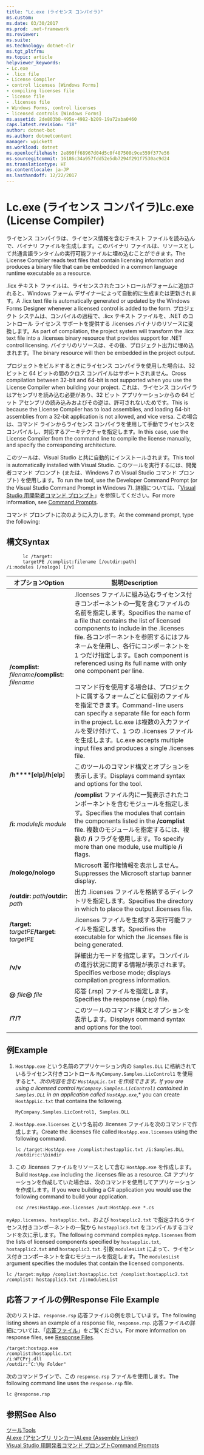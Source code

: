 ```yaml
---
title: "Lc.exe (ライセンス コンパイラ)"
ms.custom: 
ms.date: 03/30/2017
ms.prod: .net-framework
ms.reviewer: 
ms.suite: 
ms.technology: dotnet-clr
ms.tgt_pltfrm: 
ms.topic: article
helpviewer_keywords:
- Lc.exe
- .licx file
- License Compiler
- control licenses [Windows Forms]
- compiling licenses file
- license file
- .licenses file
- Windows Forms, control licenses
- licensed controls [Windows Forms]
ms.assetid: 2de803b8-495e-4982-b209-19a72aba0460
caps.latest.revision: "18"
author: dotnet-bot
ms.author: dotnetcontent
manager: wpickett
ms.workload: dotnet
ms.openlocfilehash: 2e890ff68967d04d5c0f487508c9ce559f377e56
ms.sourcegitcommit: 16186c34a957fdd52e5db7294f291f7530ac9d24
ms.translationtype: HT
ms.contentlocale: ja-JP
ms.lasthandoff: 12/22/2017
---
```

# <a name="lcexe-license-compiler"></a><span data-ttu-id="e9323-102">Lc.exe (ライセンス コンパイラ)</span><span class="sxs-lookup"><span data-stu-id="e9323-102">Lc.exe (License Compiler)</span></span>
<span data-ttu-id="e9323-103">ライセンス コンパイラは、ライセンス情報を含むテキスト ファイルを読み込んで、バイナリ ファイルを生成します。このバイナリ ファイルは、リソースとして共通言語ランタイムの実行可能ファイルに埋め込むことができます。</span><span class="sxs-lookup"><span data-stu-id="e9323-103">The License Compiler reads text files that contain licensing information and produces a binary file that can be embedded in a common language runtime executable as a resource.</span></span>  
  
 <span data-ttu-id="e9323-104">.licx テキスト ファイルは、ライセンスされたコントロールがフォームに追加されると、Windows フォーム デザイナーによって自動的に生成または更新されます。</span><span class="sxs-lookup"><span data-stu-id="e9323-104">A .licx text file is automatically generated or updated by the Windows Forms Designer whenever a licensed control is added to the form.</span></span> <span data-ttu-id="e9323-105">プロジェクト システムは、コンパイルの過程で、.licx テキスト ファイルを、.NET のコントロール ライセンス サポートを提供する .licenses バイナリのリソースに変換します。</span><span class="sxs-lookup"><span data-stu-id="e9323-105">As part of compilation, the project system will transform the .licx text file into a .licenses binary resource that provides support for .NET control licensing.</span></span> <span data-ttu-id="e9323-106">バイナリのリソースは、その後、プロジェクト出力に埋め込まれます。</span><span class="sxs-lookup"><span data-stu-id="e9323-106">The binary resource will then be embedded in the project output.</span></span>  
  
 <span data-ttu-id="e9323-107">プロジェクトをビルドするときにライセンス コンパイラを使用した場合は、32 ビットと 64 ビットの間のクロス コンパイルはサポートされません。</span><span class="sxs-lookup"><span data-stu-id="e9323-107">Cross compilation between 32-bit and 64-bit is not supported when you use the License Compiler when building your project.</span></span> <span data-ttu-id="e9323-108">これは、ライセンス コンパイラはアセンブリを読み込む必要があり、32 ビット アプリケーションからの 64 ビット アセンブリの読み込みおよびその逆は、許可されないためです。</span><span class="sxs-lookup"><span data-stu-id="e9323-108">This is because the License Compiler has to load assemblies, and loading 64-bit assemblies from a 32-bit application is not allowed, and vice versa.</span></span> <span data-ttu-id="e9323-109">この場合は、コマンド ラインからライセンス コンパイラを使用して手動でライセンスをコンパイルし、対応するアーキテクチャを指定します。</span><span class="sxs-lookup"><span data-stu-id="e9323-109">In this case, use the License Compiler from the command line to compile the license manually, and specify the corresponding architecture.</span></span>  
  
 <span data-ttu-id="e9323-110">このツールは、Visual Studio と共に自動的にインストールされます。</span><span class="sxs-lookup"><span data-stu-id="e9323-110">This tool is automatically installed with Visual Studio.</span></span> <span data-ttu-id="e9323-111">このツールを実行するには、開発者コマンド プロンプト (または、Windows 7 の Visual Studio コマンド プロンプト) を使用します。</span><span class="sxs-lookup"><span data-stu-id="e9323-111">To run the tool, use the Developer Command Prompt (or the Visual Studio Command Prompt in Windows 7).</span></span> <span data-ttu-id="e9323-112">詳細については、「[Visual Studio 用開発者コマンド プロンプト](../../../docs/framework/tools/developer-command-prompt-for-vs.md)」を参照してください。</span><span class="sxs-lookup"><span data-stu-id="e9323-112">For more information, see [Command Prompts](../../../docs/framework/tools/developer-command-prompt-for-vs.md).</span></span>  
  
 <span data-ttu-id="e9323-113">コマンド プロンプトに次のように入力します。</span><span class="sxs-lookup"><span data-stu-id="e9323-113">At the command prompt, type the following:</span></span>  
  
## <a name="syntax"></a><span data-ttu-id="e9323-114">構文</span><span class="sxs-lookup"><span data-stu-id="e9323-114">Syntax</span></span>  
  
```  
      lc /target:  
      targetPE /complist:filename [/outdir:path]  
/i:modules [/nologo] [/v]  
```  
  
|<span data-ttu-id="e9323-115">オプション</span><span class="sxs-lookup"><span data-stu-id="e9323-115">Option</span></span>|<span data-ttu-id="e9323-116">説明</span><span class="sxs-lookup"><span data-stu-id="e9323-116">Description</span></span>|  
|------------|-----------------|  
|<span data-ttu-id="e9323-117">**/complist:** *filename*</span><span class="sxs-lookup"><span data-stu-id="e9323-117">**/complist:** *filename*</span></span>|<span data-ttu-id="e9323-118">.licenses ファイルに組み込むライセンス付きコンポーネントの一覧を含むファイルの名前を指定します。</span><span class="sxs-lookup"><span data-stu-id="e9323-118">Specifies the name of a file that contains the list of licensed components to include in the .licenses file.</span></span> <span data-ttu-id="e9323-119">各コンポーネントを参照するにはフルネームを使用し、各行にコンポーネントを 1 つだけ指定します。</span><span class="sxs-lookup"><span data-stu-id="e9323-119">Each component is referenced using its full name with only one component per line.</span></span><br /><br /> <span data-ttu-id="e9323-120">コマンド行を使用する場合は、プロジェクトに属するフォームごとに個別のファイルを指定できます。</span><span class="sxs-lookup"><span data-stu-id="e9323-120">Command-line users can specify a separate file for each form in the project.</span></span> <span data-ttu-id="e9323-121">Lc.exe は複数の入力ファイルを受け付けて、1 つの .licenses ファイルを生成します。</span><span class="sxs-lookup"><span data-stu-id="e9323-121">Lc.exe accepts multiple input files and produces a single .licenses file.</span></span>|  
|<span data-ttu-id="e9323-122">**/h****[elp]**</span><span class="sxs-lookup"><span data-stu-id="e9323-122">**/h**[**elp**]</span></span>|<span data-ttu-id="e9323-123">このツールのコマンド構文とオプションを表示します。</span><span class="sxs-lookup"><span data-stu-id="e9323-123">Displays command syntax and options for the tool.</span></span>|  
|<span data-ttu-id="e9323-124">**/i:** *module*</span><span class="sxs-lookup"><span data-stu-id="e9323-124">**/i:** *module*</span></span>|<span data-ttu-id="e9323-125">**/complist** ファイル内に一覧表示されたコンポーネントを含むモジュールを指定します。</span><span class="sxs-lookup"><span data-stu-id="e9323-125">Specifies the modules that contain the components listed in the **/complist** file.</span></span> <span data-ttu-id="e9323-126">複数のモジュールを指定するには、複数の **/i** フラグを使用します。</span><span class="sxs-lookup"><span data-stu-id="e9323-126">To specify more than one module, use multiple **/i** flags.</span></span>|  
|<span data-ttu-id="e9323-127">**/nologo**</span><span class="sxs-lookup"><span data-stu-id="e9323-127">**/nologo**</span></span>|<span data-ttu-id="e9323-128">Microsoft 著作権情報を表示しません。</span><span class="sxs-lookup"><span data-stu-id="e9323-128">Suppresses the Microsoft startup banner display.</span></span>|  
|<span data-ttu-id="e9323-129">**/outdir:** *path*</span><span class="sxs-lookup"><span data-stu-id="e9323-129">**/outdir:** *path*</span></span>|<span data-ttu-id="e9323-130">出力 .licenses ファイルを格納するディレクトリを指定します。</span><span class="sxs-lookup"><span data-stu-id="e9323-130">Specifies the directory in which to place the output .licenses file.</span></span>|  
|<span data-ttu-id="e9323-131">**/target:** *targetPE*</span><span class="sxs-lookup"><span data-stu-id="e9323-131">**/target:** *targetPE*</span></span>|<span data-ttu-id="e9323-132">.licenses ファイルを生成する実行可能ファイルを指定します。</span><span class="sxs-lookup"><span data-stu-id="e9323-132">Specifies the executable for which the .licenses file is being generated.</span></span>|  
|<span data-ttu-id="e9323-133">**/v**</span><span class="sxs-lookup"><span data-stu-id="e9323-133">**/v**</span></span>|<span data-ttu-id="e9323-134">詳細出力モードを指定します。コンパイルの進行状況に関する情報が表示されます。</span><span class="sxs-lookup"><span data-stu-id="e9323-134">Specifies verbose mode; displays compilation progress information.</span></span>|  
|<span data-ttu-id="e9323-135">**@** *file*</span><span class="sxs-lookup"><span data-stu-id="e9323-135">**@** *file*</span></span>|<span data-ttu-id="e9323-136">応答 (.rsp) ファイルを指定します。</span><span class="sxs-lookup"><span data-stu-id="e9323-136">Specifies the response (.rsp) file.</span></span>|  
|<span data-ttu-id="e9323-137">**/?**</span><span class="sxs-lookup"><span data-stu-id="e9323-137">**/?**</span></span>|<span data-ttu-id="e9323-138">このツールのコマンド構文とオプションを表示します。</span><span class="sxs-lookup"><span data-stu-id="e9323-138">Displays command syntax and options for the tool.</span></span>|  
  
## <a name="example"></a><span data-ttu-id="e9323-139">例</span><span class="sxs-lookup"><span data-stu-id="e9323-139">Example</span></span>  
  
1.  <span data-ttu-id="e9323-140">`HostApp.exe` という名前のアプリケーション内の `Samples.DLL` に格納されているライセンス付きコントロール `MyCompany.Samples.LicControl1` を使用すると*、*次の内容を含む `HostAppLic.txt` を作成できます。</span><span class="sxs-lookup"><span data-stu-id="e9323-140">If you are using a licensed control `MyCompany.Samples.LicControl1` contained in `Samples.DLL` in an application called `HostApp.exe`*,* you can create `HostAppLic.txt` that contains the following.</span></span>  
  
    ```  
    MyCompany.Samples.LicControl1, Samples.DLL  
    ```  
  
2.  <span data-ttu-id="e9323-141">`HostApp.exe.licenses` という名前の .licenses ファイルを次のコマンドで作成します。</span><span class="sxs-lookup"><span data-stu-id="e9323-141">Create the .licenses file called `HostApp.exe.licenses` using the following command.</span></span>  
  
    ```  
    lc /target:HostApp.exe /complist:hostapplic.txt /i:Samples.DLL /outdir:c:\bindir  
    ```  
  
3.  <span data-ttu-id="e9323-142">この .licenses ファイルをリソースとして含む  `HostApp.exe` を作成します。</span><span class="sxs-lookup"><span data-stu-id="e9323-142">Build `HostApp.exe` including the .licenses file as a resource.</span></span> <span data-ttu-id="e9323-143">C# アプリケーションを作成していた場合は、次のコマンドを使用してアプリケーションを作成します。</span><span class="sxs-lookup"><span data-stu-id="e9323-143">If you were building a C# application you would use the following command to build your application.</span></span>  
  
    ```  
    csc /res:HostApp.exe.licenses /out:HostApp.exe *.cs  
    ```  
  
 <span data-ttu-id="e9323-144">`myApp.licenses`、`hostapplic.txt`、および `hostapplic2.txt` で指定されるライセンス付きコンポーネントの一覧から `hostapplic3.txt` をコンパイルするコマンドを次に示します。</span><span class="sxs-lookup"><span data-stu-id="e9323-144">The following command compiles `myApp.licenses` from the lists of licensed components specified by `hostapplic.txt`, `hostapplic2.txt` and `hostapplic3.txt`.</span></span> <span data-ttu-id="e9323-145">引数 `modulesList` によって、ライセンス付きコンポーネントを含むモジュールを指定します。</span><span class="sxs-lookup"><span data-stu-id="e9323-145">The `modulesList` argument specifies the modules that contain the licensed components.</span></span>  
  
```  
lc /target:myApp /complist:hostapplic.txt /complist:hostapplic2.txt /complist: hostapplic3.txt /i:modulesList  
```  
  
## <a name="response-file-example"></a><span data-ttu-id="e9323-146">応答ファイルの例</span><span class="sxs-lookup"><span data-stu-id="e9323-146">Response File Example</span></span>  
 <span data-ttu-id="e9323-147">次のリストは、`response.rsp` 応答ファイルの例を示しています。</span><span class="sxs-lookup"><span data-stu-id="e9323-147">The following listing shows an example of a response file, `response.rsp`.</span></span> <span data-ttu-id="e9323-148">応答ファイルの詳細については、「[応答ファイル](/visualstudio/msbuild/msbuild-response-files)」をご覧ください。</span><span class="sxs-lookup"><span data-stu-id="e9323-148">For more information on response files, see [Response Files](/visualstudio/msbuild/msbuild-response-files).</span></span>  
  
```  
/target:hostapp.exe  
/complist:hostapplic.txt   
/i:WFCPrj.dll   
/outdir:"C:\My Folder"  
```  
  
 <span data-ttu-id="e9323-149">次のコマンドラインで、この `response.rsp` ファイルを使用します。</span><span class="sxs-lookup"><span data-stu-id="e9323-149">The following command line uses the `response.rsp` file.</span></span>  
  
```  
lc @response.rsp  
```  
  
## <a name="see-also"></a><span data-ttu-id="e9323-150">参照</span><span class="sxs-lookup"><span data-stu-id="e9323-150">See Also</span></span>  
 [<span data-ttu-id="e9323-151">ツール</span><span class="sxs-lookup"><span data-stu-id="e9323-151">Tools</span></span>](../../../docs/framework/tools/index.md)  
 [<span data-ttu-id="e9323-152">Al.exe (アセンブリ リンカー)</span><span class="sxs-lookup"><span data-stu-id="e9323-152">Al.exe (Assembly Linker)</span></span>](../../../docs/framework/tools/al-exe-assembly-linker.md)  
 [<span data-ttu-id="e9323-153">Visual Studio 用開発者コマンド プロンプト</span><span class="sxs-lookup"><span data-stu-id="e9323-153">Command Prompts</span></span>](../../../docs/framework/tools/developer-command-prompt-for-vs.md)
